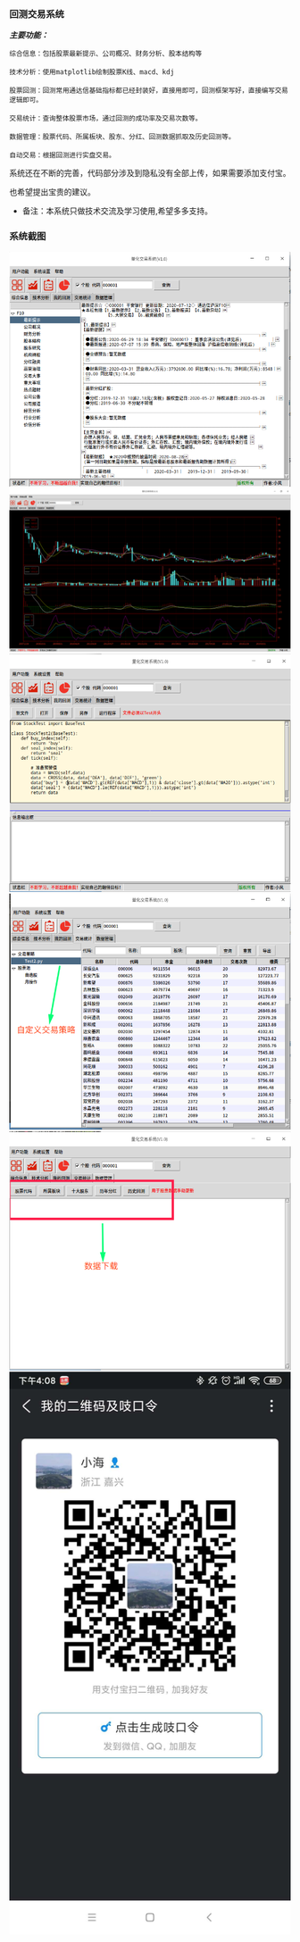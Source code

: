 ### 回测交易系统

***主要功能：***

```
综合信息：包括股票最新提示、公司概况、财务分析、股本结构等

技术分析：使用matplotlib绘制股票K线、macd、kdj

股票回测：回测常用通达信基础指标都已经封装好，直接用即可，回测框架写好，直接编写交易逻辑即可。

交易统计：查询整体股票市场，通过回测的成功率及交易次数等。

数据管理：股票代码、所属板块、股东、分红、回测数据抓取及历史回测等。

自动交易：根据回测进行实盘交易。

```

系统还在不断的完善，代码部分涉及到隐私没有全部上传，如果需要添加支付宝。

也希望提出宝贵的建议。

- 备注：本系统只做技术交流及学习使用,希望多多支持。

### 系统截图

<img src='images/1.png'>

<img src='images/2.png'>

<img src='images/3.png'>

<img src='images/4.png'>

<img src='images/5.png'>

<img src='images/0.jpg'>

